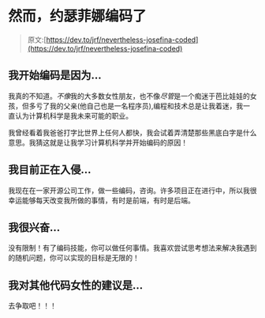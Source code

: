 # 然而，约瑟菲娜编码了

> 原文:[https://dev.to/jrf/nevertheless-josefina-coded](https://dev.to/jrf/nevertheless-josefina-coded)

## [](#i-began-coding-because)我开始编码是因为...

我真的不知道。*不像*我的大多数女性朋友，也不像*尽管*是一个痴迷于芭比娃娃的女孩，但多亏了我的父亲(他自己也是一名程序员),编程和技术总是让我着迷，我一直认为计算机科学是我未来可能的职业。

我曾经看着我爸爸打字比世界上任何人都快，我会试着弄清楚那些黑底白字是什么意思。我猜这就是让我学习计算机科学并开始编码的原因！

## [](#im-currently-hacking-on)我目前正在入侵...

我现在在一家开源公司工作，做一些编码，咨询。许多项目正在进行中，所以我很幸运能够每天改变我所做的事情，有时是前端，有时是后端。

## [](#im-excited-about)我很兴奋...

没有限制！有了编码技能，你可以做任何事情。我喜欢尝试思考想法来解决我遇到的随机问题，你可以实现的目标是无限的！

## [](#my-advice-for-other-women-who-code-is)我对其他代码女性的建议是...

去争取吧！！！